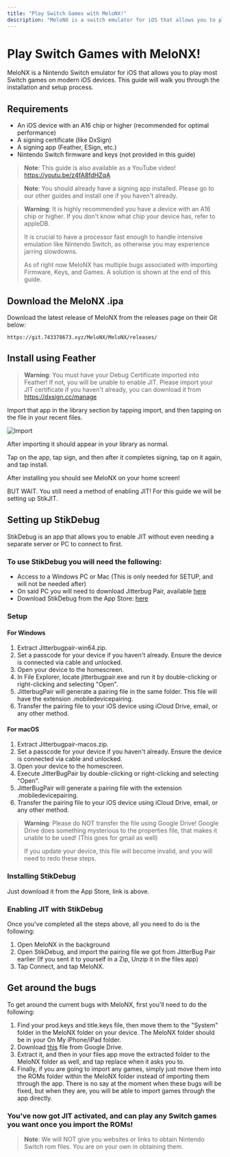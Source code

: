 ```yaml
---
title: "Play Switch Games with MeloNX!"
description: "MeloNX is a switch emulator for iOS that allows you to play most Switch 1 games on modern iOS devices."
---
```


# Play Switch Games with MeloNX!

MeloNX is a Nintendo Switch emulator for iOS that allows you to play most Switch games on modern iOS devices. This guide will walk you through the installation and setup process.

## Requirements

- An iOS device with an A16 chip or higher (recommended for optimal performance)
- A signing certificate (like DxSign)
- A signing app (Feather, ESign, etc.)
- Nintendo Switch firmware and keys (not provided in this guide)

> **Note**: This guide is also available as a YouTube video!
> https://youtu.be/z4fA8fdHZqA

> **Note**: You should already have a signing app installed. Please go to our other guides and install one if you haven't already.

> **Warning**: It is highly recommended you have a device with an A16 chip or higher. If you don't know what chip your device has, refer to appleDB.
>
> It is crucial to have a processor fast enough to handle intensive emulation like Nintendo Switch, as otherwise you may experience jarring slowdowns.
>
> As of right now MeloNX has multiple bugs associated with importing Firmware, Keys, and Games. A solution is shown at the end of this guide.

## Download the MeloNX .ipa

Download the latest release of MeloNX from the releases page on their Git below:

```
https://git.743378673.xyz/MeloNX/MeloNX/releases/
```

## Install using Feather

> **Warning**: You must have your Debug Certificate imported into Feather! If not, you will be unable to enable JIT.
> Please import your JIT certificate if you haven't already, you can download it from https://dxsign.cc/manage

Import that app in the library section by tapping import, and then tapping on the file in your recent files.

![Import](/images/melonx/import.gif)

After importing it should appear in your library as normal.

Tap on the app, tap sign, and then after it completes signing, tap on it again, and tap install.

After installing you should see MeloNX on your home screen!

BUT WAIT. You still need a method of enabling JIT! For this guide we will be setting up StikJIT.

## Setting up StikDebug

StikDebug is an app that allows you to enable JIT without even needing a separate server or PC to connect to first.

### To use StikDebug you will need the following:

- Access to a Windows PC or Mac (This is only needed for SETUP, and will not be needed after)
- On said PC you will need to download Jitterbug Pair, available [here](https://github.com/osy/Jitterbug/releases/)
- Download StikDebug from the App Store: [here](https://apps.apple.com/us/app/stikdebug/id6744045754)

### Setup

#### For Windows

1. Extract Jitterbugpair-win64.zip.
2. Set a passcode for your device if you haven't already. Ensure the device is connected via cable and unlocked.
3. Open your device to the homescreen.
4. In File Explorer, locate jitterbugpair.exe and run it by double-clicking or right-clicking and selecting "Open".
5. JitterbugPair will generate a pairing file in the same folder. This file will have the extension .mobiledevicepairing.
6. Transfer the pairing file to your iOS device using iCloud Drive, email, or any other method.

#### For macOS

1. Extract Jitterbugpair-macos.zip.
2. Set a passcode for your device if you haven't already. Ensure the device is connected via cable and unlocked.
3. Open your device to the homescreen.
4. Execute JitterBugPair by double-clicking or right-clicking and selecting "Open".
5. JitterBugPair will generate a pairing file with the extension .mobiledevicepairing.
6. Transfer the pairing file to your iOS device using iCloud Drive, email, or any other method.

> **Warning**: Please do NOT transfer the file using Google Drive! Google Drive does something mysterious to the properties file, that makes it unable to be used! (This goes for gmail as well)
>
> If you update your device, this file will become invalid, and you will need to redo these steps.

### Installing StikDebug

Just download it from the App Store, link is above. 

### Enabling JIT with StikDebug

Once you've completed all the steps above, all you need to do is the following:

1. Open MeloNX in the background
2. Open StikDebug, and import the pairing file we got from JitterBug Pair earlier (If you sent it to yourself in a Zip, Unzip it in the files app)
3. Tap Connect, and tap MeloNX.

## Get around the bugs

To get around the current bugs with MeloNX, first you'll need to do the following:

1. Find your prod.keys and title.keys file, then move them to the "System" folder in the MeloNX folder on your device. The MeloNX folder should be in your On My iPhone/iPad folder.
2. Download [this](https://drive.google.com/file/d/1eF_OMuHxMBdqf5X5lMVyc24ds9YbOo3D/view?usp=sharing) file from Google Drive.
3. Extract it, and then in your files app move the extracted folder to the MeloNX folder as well, and tap replace when it asks you to.
4. Finally, if you are going to import any games, simply just move them into the ROMs folder within the MeloNX folder instead of importing them through the app. There is no say at the moment when these bugs will be fixed, but when they are, you will be able to import games through the app directly.

### You've now got JIT activated, and can play any Switch games you want once you import the ROMs!

> **Note**: We will NOT give you websites or links to obtain Nintendo Switch rom files. You are on your own in obtaining them.
